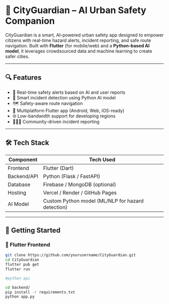 # 🚨 CityGuardian – AI Urban Safety Companion

CityGuardian is a smart, AI-powered urban safety app designed to empower citizens with real-time hazard alerts, incident reporting, and safe route navigation. Built with **Flutter** (for mobile/web) and a **Python-based AI model**, it leverages crowdsourced data and machine learning to create safer cities.

---

## 🔍 Features

- 📡 Real-time safety alerts based on AI and user reports
- 🧠 Smart incident detection using Python AI model
- 🗺️ Safety-aware route navigation
- 📱 Multiplatform Flutter app (Android, Web, iOS-ready)
- 🌐 Low-bandwidth support for developing regions
- 🧑‍🤝‍🧑 Community-driven incident reporting

---

## 🛠️ Tech Stack

| Component    | Tech Used                |
|--------------|---------------------------|
| Frontend     | Flutter (Dart)           |
| Backend/API  | Python (Flask / FastAPI) |
| Database     | Firebase / MongoDB (optional) |
| Hosting      | Vercel / Render / GitHub Pages |
| AI Model     | Custom Python model (ML/NLP for hazard detection) |

---

## 🚀 Getting Started

### 📱 Flutter Frontend

```bash
git clone https://github.com/yourusername/CityGuardian.git
cd CityGuardian
flutter pub get
flutter run

#python api

cd backend/
pip install -r requirements.txt
python app.py